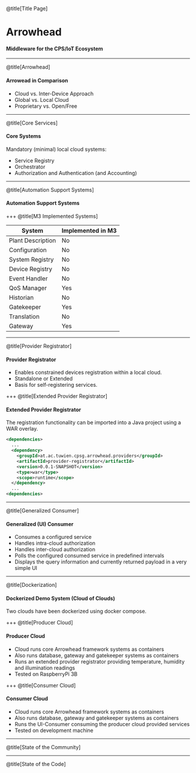 @title[Title Page]

# Arrowhead
#### Middleware for the CPS/IoT Ecosystem

---

@title[Arrowhead]

#### Arrowead in Comparison

<ul>
  <li class="fragment">Cloud vs. Inter-Device Approach</li>
  <li class="fragment">Global vs. Local Cloud</li>
  <li class="fragment">Proprietary vs. Open/Free</li>
</ul>

---

@title[Core Services]

#### Core Systems

Mandatory (minimal) local cloud systems:

<ul>
  <li class="fragment">Service Registry</li>
  <li class="fragment">Orchestrator</li>
  <li class="fragment">Authorization and Authentication (and Accounting)</li>
</ul>

---
@title[Automation Support Systems]

#### Automation Support Systems

+++
@title[M3 Implemented Systems]

| System |Implemented in M3|
|--------|-------------------|
| Plant Description | No |
| Configuration | No |
| System Registry | No |
| Device Registry | No |
| Event Handler | No |
| QoS Manager | Yes |
| Historian | No |
| Gatekeeper | Yes |
| Translation | No |
| Gateway | Yes |

---

@title[Provider Registrator]

#### Provider Registrator

<ul>
  <li>Enables constrained devices registration within a local cloud.</li>
  <li>Standalone or Extended</li>
  <li>Basis for self-registering services.</li>
</ul>
+++
@title[Extended Provider Registrator]

#### Extended Provider Registrator

The registration functionality can be imported into a Java project using a WAR overlay.

```xml
<dependencies>
  ...
  <dependency>
    <groupId>at.ac.tuwien.cpsg.arrowhead.providers</groupId>
    <artifactId>provider-registrator</artifactId>
    <version>0.0.1-SNAPSHOT</version>
    <type>war</type>
    <scope>runtime</scope>
  </dependency>
  ...
<dependencies>
```

---

@title[Generalized Consumer]

#### Generalized (UI) Consumer

- Consumes a configured service
- Handles intra-cloud authorization
- Handles inter-cloud authorization
- Polls the configured consumed service in predefined intervals
- Displays the query information and currently returned payload in a very simple UI

---

@title[Dockerization]

#### Dockerized Demo System (Cloud of Clouds)

Two clouds have been dockerized using docker compose.

+++
@title[Producer Cloud]

#### Producer Cloud

- Cloud runs core Arrowhead framework systems as containers
- Also runs database, gateway and gatekeeper systems as containers
- Runs an extended provider registrator providing temperature, humidity and illumination readings
- Tested on RaspberryPi 3B

+++
@title[Consumer Cloud]

#### Consumer Cloud

- Cloud runs core Arrowhead framework systems as containers
- Also runs database, gateway and gatekeeper systems as containers
- Runs the UI-Consumer consuming the producer cloud provided services
- Tested on development machine

---

@title[State of the Community]

---

@title[State of the Code]
